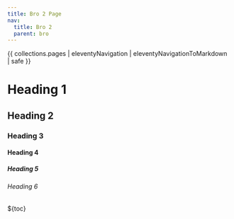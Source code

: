 ```yaml
---
title: Bro 2 Page
nav:
  title: Bro 2
  parent: bro
---
```


{{ collections.pages | eleventyNavigation | eleventyNavigationToMarkdown | safe }}

# Heading 1

## Heading 2

### Heading 3

#### Heading 4

##### Heading 5

###### Heading 6

${toc}

